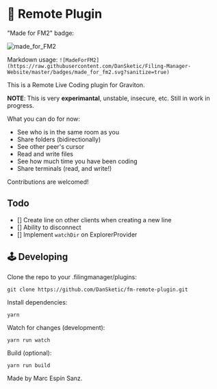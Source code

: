# 🔭 Remote Plugin

"Made for FM2" badge:

![made_for_FM2](badges/made_for_fm2.svg)

Markdown usage:
```![MadeForFM2](https://raw.githubusercontent.com/DanSketic/Filing-Manager-Website/master/badges/made_for_fm2.svg?sanitize=true)```

This is a Remote Live Coding plugin for Graviton.

**NOTE**: This is very **experimantal**, unstable, insecure, etc. Still in work in progress.

What you can do for now:
* See who is in the same room as you
* Share folders (bidirectionally)
* See other peer's cursor
* Read and write files
* See how much time you have been coding
* Share terminals (read, and write!)

Contributions are welcomed!

## Todo
* [] Create line on other clients when creating a new line
* [] Ability to disconnect
* [] Implement `watchDir` on ExplorerProvider

## 🕹 Developing
Clone the repo to your .filingmanager/plugins:
```shell
git clone https://github.com/DanSketic/fm-remote-plugin.git 
```

Install dependencies:
```shell
yarn
```

Watch for changes (development):
```shell
yarn run watch
```

Build (optional):
```shell
yarn run build
```

Made by Marc Espín Sanz.
